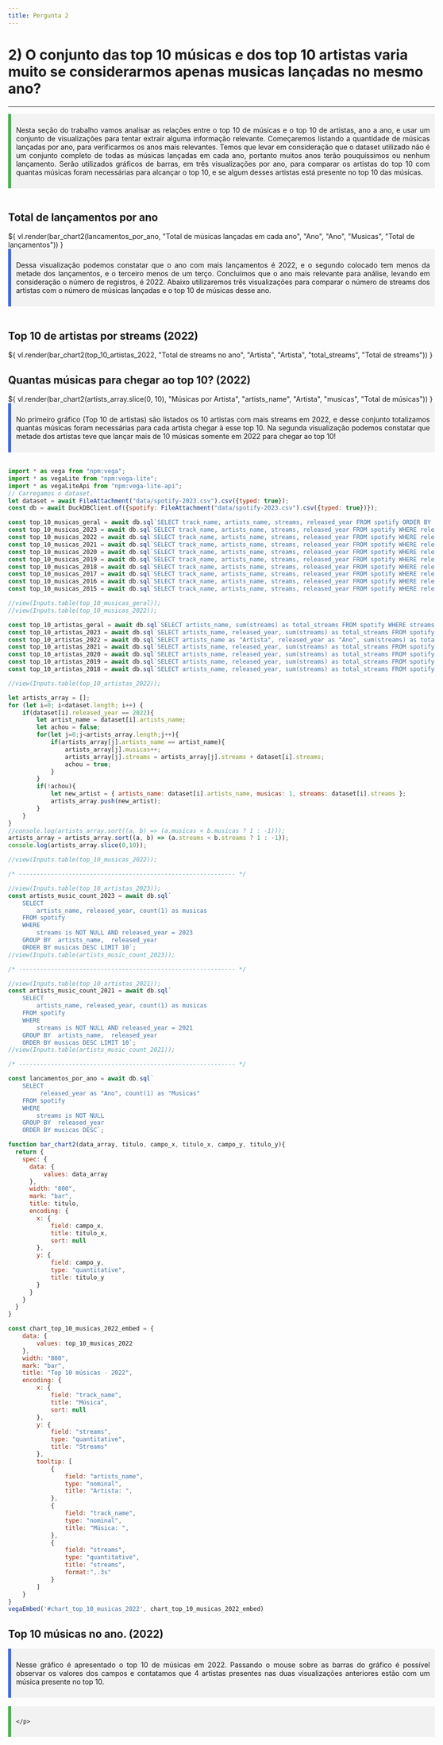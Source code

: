 ```yaml
---
title: Pergunta 2
---
```

<style> body, div, p, li, ol, h1 { max-width: none; } </style>
<script src="https://cdn.jsdelivr.net/npm/vega@5"></script>
<script src="https://cdn.jsdelivr.net/npm/vega-lite@5"></script>
<script src="https://cdn.jsdelivr.net/npm/vega-embed@6"></script>

# 2) O conjunto das top 10 músicas e dos top 10 artistas varia muito se considerarmos apenas musicas lançadas no mesmo ano?
<hr>

<div style="background-color: #f2f2f2; border-left: 6px solid #4CAF50; padding: 10px;">
    <p style="text-align: justify;">
        Nesta seção do trabalho vamos analisar as relações entre o top 10 de músicas e o top 10 de artistas, ano a ano, e usar um conjunto de visualizações para tentar extrair alguma informação relevante. Começaremos listando a quantidade de músicas lançadas por ano, para verificarmos os anos mais relevantes. Temos que levar em consideração que o dataset utilizado não é um conjunto completo de todas as músicas lançadas em cada ano, portanto muitos anos terão pouquíssimos ou nenhum lançamento. Serão utilizados gráficos de barras, em três visualizações por ano, para comparar os artistas do top 10 com quantas músicas foram necessárias para alcançar o top 10, e se algum desses artistas está presente no top 10 das músicas.
    </p>
</div>
<br>

## Total de lançamentos por ano

<div class="grid grid-cols-1">
  <div class="card" id="total_musicas_ano">  
      <span style="font-size: 80%;"></span>  
      ${ vl.render(bar_chart2(lancamentos_por_ano, "Total de músicas lançadas em cada ano", "Ano", "Ano", "Musicas", "Total de lançamentos")) }
  </div>  
</div>
<div style="background-color: #f2f2f2; border-left: 6px solid royalblue; padding: 10px;">
    <p style="text-align: justify;">   
        Dessa visualização podemos constatar que o ano com  mais lançamentos é 2022, e o segundo colocado tem menos da metade dos lançamentos, e o terceiro menos de um terço. Concluímos que o ano mais relevante para análise, levando em consideração o número de registros,  é 2022. Abaixo utilizaremos três visualizações para comparar o número de streams dos artistas com o número de músicas lançadas e o top 10 de músicas desse ano.
    </p>
</div>
<br>

## Top 10 de artistas por streams (2022)
<div class="grid grid-cols-1">
  <div class="card" id="total_musicas_ano">  
      <span style="font-size: 80%;"></span>  
      ${ vl.render(bar_chart2(top_10_artistas_2022, "Total de streams no ano", "Artista", "Artista", "total_streams", "Total de streams")) }
  </div>  
</div>

## Quantas músicas para chegar ao top 10? (2022)

<div class="grid grid-cols-1">
  <div class="card" id="count_musicas_artistas">  
      <span style="font-size: 80%;"></span>  
      ${ vl.render(bar_chart2(artists_array.slice(0, 10), "Músicas por Artista", "artists_name", "Artista", "musicas", "Total de músicas")) }
  </div>  
</div>
<div style="background-color: #f2f2f2; border-left: 6px solid royalblue; padding: 10px;">
    <p style="text-align: justify;">   
        No primeiro gráfico (Top 10 de artistas) são listados os 10 artistas com mais streams em 2022, e desse conjunto totalizamos quantas músicas foram necessárias para cada artista chegar à esse top 10. Na segunda visualização podemos constatar que metade dos artistas teve que lançar mais de 10 músicas somente em 2022 para chegar ao top 10!
    </p>
</div>
<br>




```js
import * as vega from "npm:vega";
import * as vegaLite from "npm:vega-lite";
import * as vegaLiteApi from "npm:vega-lite-api";
// Carregamos o dataset.
let dataset = await FileAttachment("data/spotify-2023.csv").csv({typed: true});
const db = await DuckDBClient.of({spotify: FileAttachment("data/spotify-2023.csv").csv({typed: true})});

const top_10_musicas_geral = await db.sql`SELECT track_name, artists_name, streams, released_year FROM spotify ORDER BY streams DESC LIMIT 10`;
const top_10_musicas_2023 = await db.sql`SELECT track_name, artists_name, streams, released_year FROM spotify WHERE released_year = '2023' ORDER BY streams DESC LIMIT 10`;
const top_10_musicas_2022 = await db.sql`SELECT track_name, artists_name, streams, released_year FROM spotify WHERE released_year = '2022' ORDER BY streams DESC LIMIT 10`;
const top_10_musicas_2021 = await db.sql`SELECT track_name, artists_name, streams, released_year FROM spotify WHERE released_year = '2021' ORDER BY streams DESC LIMIT 10`;
const top_10_musicas_2020 = await db.sql`SELECT track_name, artists_name, streams, released_year FROM spotify WHERE released_year = '2020' ORDER BY streams DESC LIMIT 10`;
const top_10_musicas_2019 = await db.sql`SELECT track_name, artists_name, streams, released_year FROM spotify WHERE released_year = '2019' ORDER BY streams DESC LIMIT 10`;
const top_10_musicas_2018 = await db.sql`SELECT track_name, artists_name, streams, released_year FROM spotify WHERE released_year = '2018' ORDER BY streams DESC LIMIT 10`;
const top_10_musicas_2017 = await db.sql`SELECT track_name, artists_name, streams, released_year FROM spotify WHERE released_year = '2017' ORDER BY streams DESC LIMIT 10`;
const top_10_musicas_2016 = await db.sql`SELECT track_name, artists_name, streams, released_year FROM spotify WHERE released_year = '2016' ORDER BY streams DESC LIMIT 10`;
const top_10_musicas_2015 = await db.sql`SELECT track_name, artists_name, streams, released_year FROM spotify WHERE released_year = '2015' ORDER BY streams DESC LIMIT 10`;

//view(Inputs.table(top_10_musicas_geral));
//view(Inputs.table(top_10_musicas_2022));

const top_10_artistas_geral = await db.sql`SELECT artists_name, sum(streams) as total_streams FROM spotify WHERE streams is NOT NULL GROUP BY artists_name ORDER BY total_streams DESC LIMIT 10`;
const top_10_artistas_2023 = await db.sql`SELECT artists_name, released_year, sum(streams) as total_streams FROM spotify WHERE streams is NOT NULL AND released_year = '2023' GROUP BY artists_name, released_year ORDER BY total_streams DESC LIMIT 10`;
const top_10_artistas_2022 = await db.sql`SELECT artists_name as "Artista", released_year as "Ano", sum(streams) as total_streams FROM spotify WHERE streams is NOT NULL AND released_year = '2022' GROUP BY artists_name, released_year ORDER BY total_streams DESC LIMIT 10`;
const top_10_artistas_2021 = await db.sql`SELECT artists_name, released_year, sum(streams) as total_streams FROM spotify WHERE streams is NOT NULL AND released_year = '2021' GROUP BY artists_name, released_year ORDER BY total_streams DESC LIMIT 10`;
const top_10_artistas_2020 = await db.sql`SELECT artists_name, released_year, sum(streams) as total_streams FROM spotify WHERE streams is NOT NULL AND released_year = '2020' GROUP BY artists_name, released_year ORDER BY total_streams DESC LIMIT 10`;
const top_10_artistas_2019 = await db.sql`SELECT artists_name, released_year, sum(streams) as total_streams FROM spotify WHERE streams is NOT NULL AND released_year = '2019' GROUP BY artists_name, released_year ORDER BY total_streams DESC LIMIT 10`;
const top_10_artistas_2018 = await db.sql`SELECT artists_name, released_year, sum(streams) as total_streams FROM spotify WHERE streams is NOT NULL AND released_year = '2018' GROUP BY artists_name, released_year ORDER BY total_streams DESC LIMIT 10`;

//view(Inputs.table(top_10_artistas_2022));

let artists_array = [];
for (let i=0; i<dataset.length; i++) {
    if(dataset[i].released_year == 2022){
        let artist_name = dataset[i].artists_name;
        let achou = false;
        for(let j=0;j<artists_array.length;j++){
            if(artists_array[j].artists_name == artist_name){
                artists_array[j].musicas++;
                artists_array[j].streams = artists_array[j].streams + dataset[i].streams;
                achou = true;
            }
        }
        if(!achou){
            let new_artist = { artists_name: dataset[i].artists_name, musicas: 1, streams: dataset[i].streams };
            artists_array.push(new_artist);
        }
    }    
}
//console.log(artists_array.sort((a, b) => (a.musicas < b.musicas ? 1 : -1)));
artists_array = artists_array.sort((a, b) => (a.streams < b.streams ? 1 : -1));
console.log(artists_array.slice(0,10));

//view(Inputs.table(top_10_musicas_2022));

/* ------------------------------------------------------------- */

//view(Inputs.table(top_10_artistas_2023));
const artists_music_count_2023 = await db.sql`
    SELECT 
        artists_name, released_year, count(1) as musicas 
    FROM spotify 
    WHERE 
        streams is NOT NULL AND released_year = 2023
    GROUP BY  artists_name,  released_year
    ORDER BY musicas DESC LIMIT 10`;
//view(Inputs.table(artists_music_count_2023));

/* ------------------------------------------------------------- */

//view(Inputs.table(top_10_artistas_2021));
const artists_music_count_2021 = await db.sql`
    SELECT 
        artists_name, released_year, count(1) as musicas 
    FROM spotify 
    WHERE 
        streams is NOT NULL AND released_year = 2021
    GROUP BY  artists_name,  released_year
    ORDER BY musicas DESC LIMIT 10`;
//view(Inputs.table(artists_music_count_2021));

/* ------------------------------------------------------------- */

const lancamentos_por_ano = await db.sql`
    SELECT 
         released_year as "Ano", count(1) as "Musicas" 
    FROM spotify 
    WHERE 
        streams is NOT NULL 
    GROUP BY  released_year
    ORDER BY musicas DESC`;

function bar_chart2(data_array, titulo, campo_x, titulo_x, campo_y, titulo_y){
  return {
    spec: {
      data: {
          values: data_array
      },
      width: "800",
      mark: "bar",
      title: titulo,
      encoding: {
        x: {
            field: campo_x,
            title: titulo_x,
            sort: null
        },
        y: {
            field: campo_y,
            type: "quantitative",
            title: titulo_y
        }                
      }
    }
  }
}

const chart_top_10_musicas_2022_embed = {
    data: {
        values: top_10_musicas_2022
    },
    width: "800",
    mark: "bar",
    title: "Top 10 músicas - 2022",
    encoding: {
        x: {
            field: "track_name",
            title: "Música",
            sort: null
        },
        y: {
            field: "streams",
            type: "quantitative",
            title: "Streams"
        },
        tooltip: [
            {
                field: "artists_name", 
                type: "nominal", 
                title: "Artista: ",
            },
            {
                field: "track_name", 
                type: "nominal", 
                title: "Música: ",
            },
            {
                field: "streams",
                type: "quantitative",                
                title: "streams",
                format:",.3s"
            }
        ]                
    }
}
vegaEmbed('#chart_top_10_musicas_2022', chart_top_10_musicas_2022_embed)

```

## Top 10 músicas no ano. (2022)

<div class="grid grid-cols-1">
  <div class="card" id="chart_top_10_musicas_2022"></div>  
</div>
<div style="background-color: #f2f2f2; border-left: 6px solid royalblue; padding: 10px;">
    <p style="text-align: justify;">   
        Nesse gráfico é apresentado o top 10 de músicas em 2022. Passando o mouse sobre as barras do gráfico é possível observar os valores dos campos e contatamos que 4 artistas presentes nas duas visualizações anteriores estão com um música presente no top 10.
    </p>
</div>
<br>
<div style="background-color: #f2f2f2; border-left: 6px solid #4CAF50; padding: 10px;">
    <p style="text-align: justify;">
        
    </p>
</div>